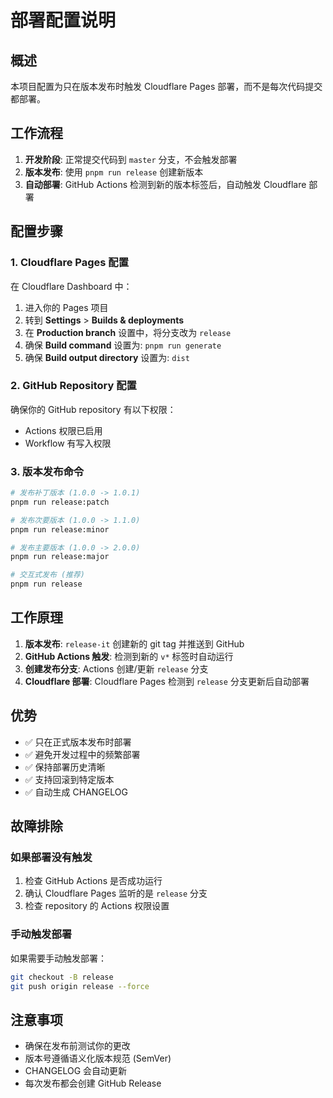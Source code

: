 # 部署配置说明

## 概述

本项目配置为只在版本发布时触发 Cloudflare Pages 部署，而不是每次代码提交都部署。

## 工作流程

1. **开发阶段**: 正常提交代码到 `master` 分支，不会触发部署
2. **版本发布**: 使用 `pnpm run release` 创建新版本
3. **自动部署**: GitHub Actions 检测到新的版本标签后，自动触发 Cloudflare 部署

## 配置步骤

### 1. Cloudflare Pages 配置

在 Cloudflare Dashboard 中：

1. 进入你的 Pages 项目
2. 转到 **Settings** > **Builds & deployments**
3. 在 **Production branch** 设置中，将分支改为 `release`
4. 确保 **Build command** 设置为: `pnpm run generate`
5. 确保 **Build output directory** 设置为: `dist`

### 2. GitHub Repository 配置

确保你的 GitHub repository 有以下权限：

- Actions 权限已启用
- Workflow 有写入权限

### 3. 版本发布命令

```bash
# 发布补丁版本 (1.0.0 -> 1.0.1)
pnpm run release:patch

# 发布次要版本 (1.0.0 -> 1.1.0)
pnpm run release:minor

# 发布主要版本 (1.0.0 -> 2.0.0)
pnpm run release:major

# 交互式发布 (推荐)
pnpm run release
```

## 工作原理

1. **版本发布**: `release-it` 创建新的 git tag 并推送到 GitHub
2. **GitHub Actions 触发**: 检测到新的 `v*` 标签时自动运行
3. **创建发布分支**: Actions 创建/更新 `release` 分支
4. **Cloudflare 部署**: Cloudflare Pages 检测到 `release` 分支更新后自动部署

## 优势

- ✅ 只在正式版本发布时部署
- ✅ 避免开发过程中的频繁部署
- ✅ 保持部署历史清晰
- ✅ 支持回滚到特定版本
- ✅ 自动生成 CHANGELOG

## 故障排除

### 如果部署没有触发

1. 检查 GitHub Actions 是否成功运行
2. 确认 Cloudflare Pages 监听的是 `release` 分支
3. 检查 repository 的 Actions 权限设置

### 手动触发部署

如果需要手动触发部署：

```bash
git checkout -B release
git push origin release --force
```

## 注意事项

- 确保在发布前测试你的更改
- 版本号遵循语义化版本规范 (SemVer)
- CHANGELOG 会自动更新
- 每次发布都会创建 GitHub Release
